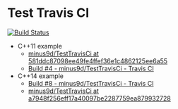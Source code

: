 Test Travis CI
==============

[![Build Status](https://travis-ci.org/minus9d/TestTravisCi.svg?branch=master)](https://travis-ci.org/minus9d/TestTravisCi)

* C++11 example
  * [minus9d/TestTravisCi at 581ddc87098ee49fe4ffef36e1c4862125ee6a55](https://github.com/minus9d/TestTravisCi/tree/581ddc87098ee49fe4ffef36e1c4862125ee6a55)
  * [Build \#4 \- minus9d/TestTravisCi \- Travis CI](https://travis-ci.org/minus9d/TestTravisCi/builds/319134011)
* C++14 example
  * [Build \#8 \- minus9d/TestTravisCi \- Travis CI](https://travis-ci.org/minus9d/TestTravisCi/builds/319144833)
  * [minus9d/TestTravisCi at a7948f256eff17a40097be2287759ea879932728](https://github.com/minus9d/TestTravisCi/tree/a7948f256eff17a40097be2287759ea879932728)
